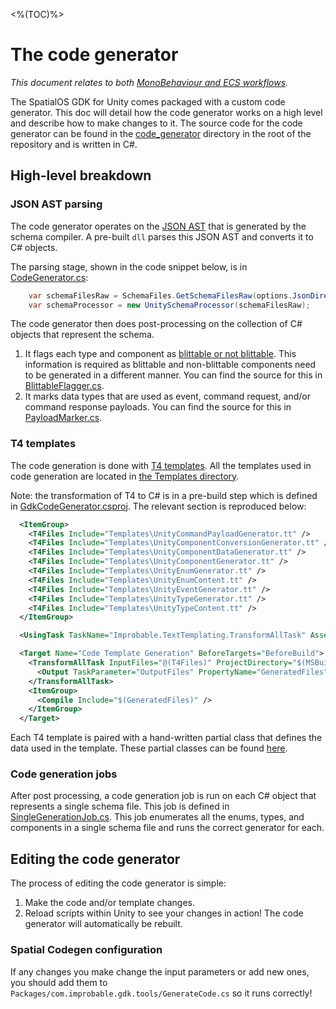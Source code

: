 [//]: # (Doc of docs reference 25)
[//]: # (TODO: Tech writer pass)

<%(TOC)%>
# The code generator
_This document relates to both [MonoBehaviour and ECS workflows]({{urlRoot}}/content/intro-workflows-spatialos-entities)._

The SpatialOS GDK for Unity comes packaged with a custom code generator. This doc will detail how the code generator works on a high level and describe how to make changes to it. The source code for the code generator can be found in the [code_generator](https://github.com/spatialos/UnityGDK/tree/master/workers/unity/Packages/com.improbable.gdk.tools/.CodeGenerator) directory in the root of the repository and is written in C#.

## High-level breakdown

### JSON AST parsing

The code generator operates on the [JSON AST](https://docs.improbable.io/reference/latest/shared/schema/custom-codegen#abstract-syntax-tree-format) that is generated by the schema compiler. A pre-built `dll` parses this JSON AST and converts it to C# objects.

The parsing stage, shown in the code snippet below, is in [CodeGenerator.cs](https://github.com/spatialos/UnityGDK/tree/master/workers/unity/Packages/com.improbable.gdk.tools/.CodeGenerator/GdkCodeGenerator/src/CodeGenerator.cs):

```csharp
    var schemaFilesRaw = SchemaFiles.GetSchemaFilesRaw(options.JsonDirectory, fileSystem).ToList();
    var schemaProcessor = new UnitySchemaProcessor(schemaFilesRaw);
```

The code generator then does post-processing on the collection of C# objects that represent the schema.

1. It flags each type and component as [blittable or not blittable](https://docs.microsoft.com/en-us/dotnet/framework/interop/blittable-and-non-blittable-types). This information is required as blittable and non-blittable components need to be generated in a different manner. You can find the source for this in [BlittableFlagger.cs](https://github.com/spatialos/UnityGDK/tree/master/workers/unity/Packages/com.improbable.gdk.tools/.CodeGenerator/GdkCodeGenerator/src/Generation/SchemaProcessing/BlittableFlagger.cs).
1. It marks data types that are used as event, command request, and/or command response payloads. You can find the source for this in [PayloadMarker.cs](https://github.com/spatialos/UnityGDK/tree/master/workers/unity/Packages/com.improbable.gdk.tools/.CodeGenerator/GdkCodeGenerator/src/Generation/SchemaProcessing/PayloadMarker.cs).

### T4 templates

The code generation is done with [T4 templates](https://msdn.microsoft.com/en-us/library/bb126445.aspx). All the templates used in code generation are located in [the Templates directory](https://github.com/spatialos/UnityGDK/tree/master/workers/unity/Packages/com.improbable.gdk.tools/.CodeGenerator/GdkCodeGenerator/Templates/).

Note: the transformation of T4 to C# is in a pre-build step which is defined in [GdkCodeGenerator.csproj](https://github.com/spatialos/UnityGDK/tree/master/workers/unity/Packages/com.improbable.gdk.tools/.CodeGenerator/GDKCodeGenerator/GdkCodeGenerator.csproj). The relevant section is reproduced below:

```xml
  <ItemGroup>
    <T4Files Include="Templates\UnityCommandPayloadGenerator.tt" />
    <T4Files Include="Templates\UnityComponentConversionGenerator.tt" />
    <T4Files Include="Templates\UnityComponentDataGenerator.tt" />
    <T4Files Include="Templates\UnityComponentGenerator.tt" />
    <T4Files Include="Templates\UnityEnumGenerator.tt" />
    <T4Files Include="Templates\UnityEnumContent.tt" />
    <T4Files Include="Templates\UnityEventGenerator.tt" />
    <T4Files Include="Templates\UnityTypeGenerator.tt" />
    <T4Files Include="Templates\UnityTypeContent.tt" />
  </ItemGroup>

  <UsingTask TaskName="Improbable.TextTemplating.TransformAllTask" AssemblyFile="dependencies/Improbable.TextTemplating/Improbable.TextTemplating.dll" />

  <Target Name="Code Template Generation" BeforeTargets="BeforeBuild">
    <TransformAllTask InputFiles="@(T4Files)" ProjectDirectory="$(MSBuildProjectDirectory)" Imports="Improbable.CodeGeneration.Jobs" ClassNameSpace="Improbable.Gdk.CodeGenerator">
      <Output TaskParameter="OutputFiles" PropertyName="GeneratedFiles" />
    </TransformAllTask>
    <ItemGroup>
      <Compile Include="$(GeneratedFiles)" />
    </ItemGroup>
  </Target>
  ```

Each T4 template is paired with a hand-written partial class that defines the data used in the template. These partial classes can be found [here](https://github.com/spatialos/UnityGDK/tree/master/workers/unity/Packages/com.improbable.gdk.tools/.CodeGenerator/GDKCodeGenerator/src/Generation/Generators/Parts/).


### Code generation jobs

After post processing, a code generation job is run on each C# object that represents a single schema file. This job is defined in [SingleGenerationJob.cs](https://github.com/spatialos/UnityGDK/tree/master/workers/unity/Packages/com.improbable.gdk.tools/.CodeGenerator/GDKCodeGenerator/src/Generation/SingleGenerationJob.cs). This job enumerates all the enums, types, and components in a single schema file and runs the correct generator for each.


## Editing the code generator

The process of editing the code generator is simple:

1. Make the code and/or template changes.
1. Reload scripts within Unity to see your changes in action! The code generator will automatically be rebuilt.


### Spatial Codegen configuration

If any changes you make change the input parameters or add new ones, you should add them to `Packages/com.improbable.gdk.tools/GenerateCode.cs` so it runs correctly!
